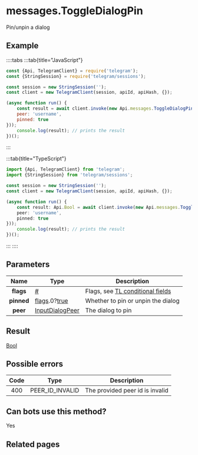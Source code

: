# messages.ToggleDialogPin

Pin/unpin a dialog



## Example

::::tabs
:::tab{title="JavaScript"}
```js
const {Api, TelegramClient} = require('telegram');
const {StringSession} = require('telegram/sessions');

const session = new StringSession('');
const client = new TelegramClient(session, apiId, apiHash, {});

(async function run() {
    const result = await client.invoke(new Api.messages.ToggleDialogPin({
    peer: 'username',
    pinned: true
}));
    console.log(result); // prints the result
})();
```
:::

:::tab{title="TypeScript"}
```ts
import {Api, TelegramClient} from 'telegram';
import {StringSession} from 'telegram/sessions';

const session = new StringSession('');
const client = new TelegramClient(session, apiId, apiHash, {});

(async function run() {
    const result: Api.Bool = await client.invoke(new Api.messages.ToggleDialogPin({
    peer: 'username',
    pinned: true
}));
    console.log(result); // prints the result
})();
```
:::
::::



## Parameters

| Name | Type | Description |
| :--: | ---- | ----------- |
| **flags** | [#](https://core.telegram.org/type/%23) | Flags, see [TL conditional fields](https://core.telegram.org/mtproto/TL-combinators#conditional-fields) 
| **pinned** | [flags](https://core.telegram.org/mtproto/TL-combinators#conditional-fields).0?[true](https://core.telegram.org/constructor/true) | Whether to pin or unpin the dialog 
| **peer** | [InputDialogPeer](https://core.telegram.org/type/InputDialogPeer) | The dialog to pin 


## Result

[Bool](https://core.telegram.org/type/Bool)



## Possible errors

| Code | Type | Description |
| :--: | ---- | ----------- |
| 400 | PEER\_ID\_INVALID | The provided peer id is invalid 


## Can bots use this method?

Yes

## Related pages


